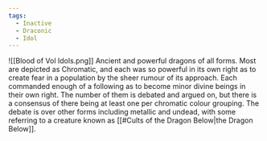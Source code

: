 ```yaml
---
tags:
  - Inactive
  - Draconic
  - Idol
---
```

![[Blood of Vol Idols.png]]
Ancient and powerful dragons of all forms. Most are depicted as Chromatic, and each was so powerful in its own right as to create fear in a population by the sheer rumour of its approach. Each commanded enough of a following as to become minor divine beings in their own right. The number of them is debated and argued on, but there is a consensus of there being at least one per chromatic colour grouping. The debate is over other forms including metallic and undead, with some referring to a creature known as [[#Cults of the Dragon Below|the Dragon Below]]. 
